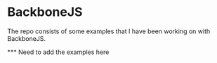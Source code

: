 BackboneJS
=========================
The repo consists of some examples that I have been working on with BackboneJS.

*** Need to add the examples here
